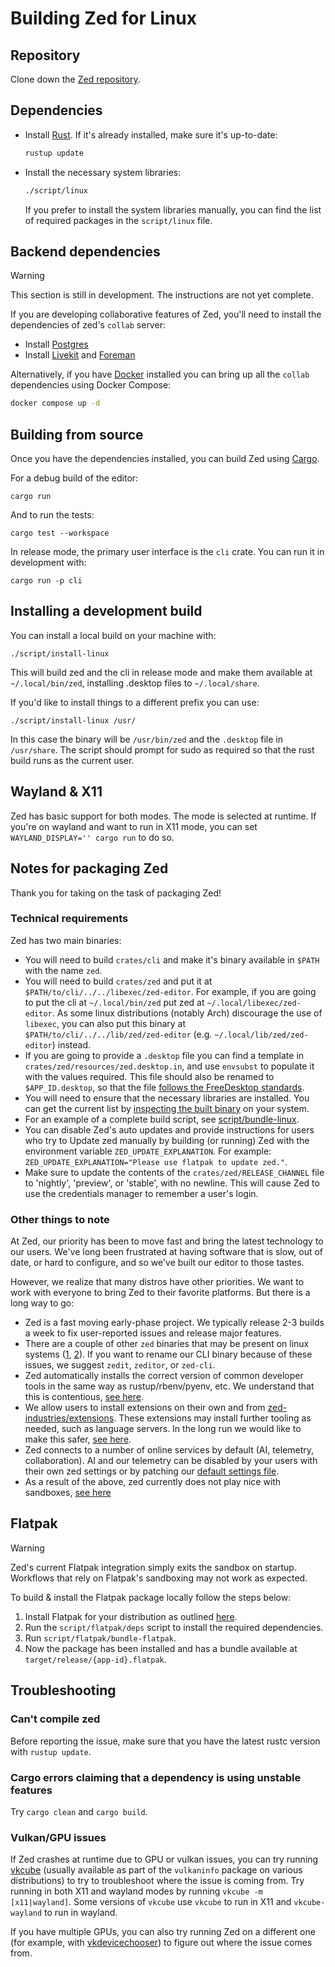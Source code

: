 # Building Zed for Linux

## Repository

Clone down the [Zed repository](https://github.com/zed-industries/zed).

## Dependencies

- Install [Rust](https://www.rust-lang.org/tools/install). If it's already installed, make sure it's up-to-date:

  ```bash
  rustup update
  ```

- Install the necessary system libraries:

  ```bash
  ./script/linux
  ```

  If you prefer to install the system libraries manually, you can find the list of required packages in the `script/linux` file.

## Backend dependencies

> [!WARNING]
> This section is still in development. The instructions are not yet complete.

If you are developing collaborative features of Zed, you'll need to install the dependencies of zed's `collab` server:

- Install [Postgres](https://www.postgresql.org/download/linux/)
- Install [Livekit](https://github.com/livekit/livekit-cli) and [Foreman](https://theforeman.org/manuals/3.9/quickstart_guide.html)

Alternatively, if you have [Docker](https://www.docker.com/) installed you can bring up all the `collab` dependencies using Docker Compose:

```sh
docker compose up -d
```

## Building from source

Once you have the dependencies installed, you can build Zed using [Cargo](https://doc.rust-lang.org/cargo/).

For a debug build of the editor:

```
cargo run
```

And to run the tests:

```
cargo test --workspace
```

In release mode, the primary user interface is the `cli` crate. You can run it in development with:

```
cargo run -p cli
```

## Installing a development build

You can install a local build on your machine with:

```
./script/install-linux
```

This will build zed and the cli in release mode and make them available at `~/.local/bin/zed`, installing .desktop files to `~/.local/share`.

If you'd like to install things to a different prefix you can use:

```
./script/install-linux /usr/
```

In this case the binary will be `/usr/bin/zed` and the `.desktop` file in `/usr/share`. The script should prompt for sudo as required so that the rust build runs as the current user.

## Wayland & X11

Zed has basic support for both modes. The mode is selected at runtime. If you're on wayland and want to run in X11 mode, you can set `WAYLAND_DISPLAY='' cargo run` to do so.

## Notes for packaging Zed

Thank you for taking on the task of packaging Zed!

### Technical requirements

Zed has two main binaries:

* You will need to build `crates/cli` and make it's binary available in `$PATH` with the name `zed`.
* You will need to build `crates/zed` and put it at `$PATH/to/cli/../../libexec/zed-editor`. For example, if you are going to put the cli at `~/.local/bin/zed` put zed at `~/.local/libexec/zed-editor`. As some linux distributions (notably Arch) discourage the use of `libexec`, you can also put this binary at `$PATH/to/cli/../../lib/zed/zed-editor` (e.g. `~/.local/lib/zed/zed-editor`) instead.
* If you are going to provide a `.desktop` file you can find a template in `crates/zed/resources/zed.desktop.in`, and use `envsubst` to populate it with the values required. This file should also be renamed to `$APP_ID.desktop`, so that the file [follows the FreeDesktop standards](https://github.com/zed-industries/zed/issues/12707#issuecomment-2168742761).
* You will need to ensure that the necessary libraries are installed. You can get the current list by [inspecting the built binary](https://github.com/zed-industries/zed/blob/059a4141b756cf4afac4c977afc488539aec6470/script/bundle-linux#L65-L70) on your system.
* For an example of a complete build script, see [script/bundle-linux](https://github.com/zed-industries/zed/blob/main/script/bundle-linux).
* You can disable Zed's auto updates and provide instructions for users who try to Update zed manually by building (or running) Zed with the environment variable `ZED_UPDATE_EXPLANATION`. For example: `ZED_UPDATE_EXPLANATION="Please use flatpak to update zed."`.
* Make sure to update the contents of the `crates/zed/RELEASE_CHANNEL` file to 'nightly', 'preview', or 'stable', with no newline. This will cause Zed to use the credentials manager to remember a user's login.

### Other things to note

At Zed, our priority has been to move fast and bring the latest technology to our users. We've long been frustrated at having software that is slow, out of date, or hard to configure, and so we've built our editor to those tastes.

However, we realize that many distros have other priorities. We want to work with everyone to bring Zed to their favorite platforms. But there is a long way to go:

* Zed is a fast moving early-phase project. We typically release 2-3 builds a week to fix user-reported issues and release major features.
* There are a couple of other `zed` binaries that may be present on linux systems ([1](https://openzfs.github.io/openzfs-docs/man/v2.2/8/zed.8.html), [2](https://zed.brimdata.io/docs/commands/zed)). If you want to rename our CLI binary because of these issues, we suggest `zedit`, `zeditor`, or `zed-cli`.
* Zed automatically installs the correct version of common developer tools in the same way as rustup/rbenv/pyenv, etc. We understand that this is contentious, [see here](https://github.com/zed-industries/zed/issues/12589).
* We allow users to install extensions on their own and from [zed-industries/extensions](https://github.com/zed-industries/extensions). These extensions may install further tooling as needed, such as language servers. In the long run we would like to make this safer, [see here](https://github.com/zed-industries/zed/issues/12358).
* Zed connects to a number of online services by default (AI, telemetry, collaboration). AI and our telemetry can be disabled by your users with their own zed settings or by patching our [default settings file](https://github.com/zed-industries/zed/blob/main/assets/settings/default.json).
* As a result of the above, zed currently does not play nice with sandboxes, [see here](https://github.com/zed-industries/zed/pull/12006#issuecomment-2130421220)

## Flatpak

> [!WARNING]
> Zed's current Flatpak integration simply exits the sandbox on startup. Workflows that rely on Flatpak's sandboxing may not work as expected.

To build & install the Flatpak package locally follow the steps below:

1. Install Flatpak for your distribution as outlined [here](https://flathub.org/setup).
2. Run the `script/flatpak/deps` script to install the required dependencies.
3. Run `script/flatpak/bundle-flatpak`.
4. Now the package has been installed and has a bundle available at `target/release/{app-id}.flatpak`.

## Troubleshooting

### Can't compile zed

Before reporting the issue, make sure that you have the latest rustc version with `rustup update`.

### Cargo errors claiming that a dependency is using unstable features

Try `cargo clean` and `cargo build`.

### Vulkan/GPU issues

If Zed crashes at runtime due to GPU or vulkan issues, you can try running [vkcube](https://github.com/krh/vkcube) (usually available as part of the `vulkaninfo` package on various distributions) to try to troubleshoot where the issue is coming from. Try running in both X11 and wayland modes by running `vkcube -m [x11|wayland]`. Some versions of `vkcube` use `vkcube` to run in X11 and `vkcube-wayland` to run in wayland.

If you have multiple GPUs, you can also try running Zed on a different one (for example, with [vkdevicechooser](https://github.com/jiriks74/vkdevicechooser)) to figure out where the issue comes from.
